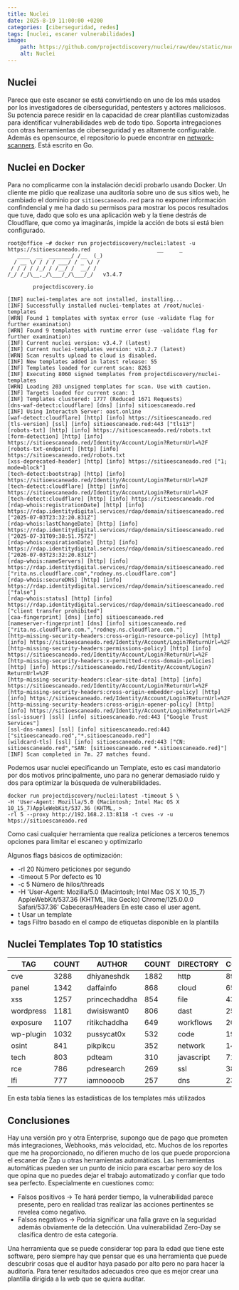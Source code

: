 ```yaml
---
title: Nuclei
date: 2025-8-19 11:00:00 +0200
categories: [ciberseguridad, redes]
tags: [nuclei, escaner vulnerabilidades]     
image:
    path: https://github.com/projectdiscovery/nuclei/raw/dev/static/nuclei-cover-image.png
    alt: Nuclei 
---
```


## Nuclei 
Parece que este escaner se está convirtiendo en uno de los más usados por los investigadores de ciberseguridad, pentesters y actores maliciosos. Su potencia parece residir en la capacidad de crear plantillas customizadas para identificar vulnerabilidades web de todo tipo. Soporta intregaciones con otras herramientas de ciberseguridad y es altamente configurable. Además es opensource, el repositorio lo puede encontrar en [network-scanners](../hacktools/#network-scanners). Está escrito en Go.

## Nuclei en Docker
Para no complicarme con la instalación decidí probarlo usando Docker. Un cliente me pidio que realizase una auditoría sobre uno de sus sitios web, he cambiado el dominio por ``sitioescaneado.red`` para no exponer información confindencial y me ha dado su permisos para mostrar los pocos resultados que tuve, dado que solo es una aplicación web y la tiene destrás de Cloudflare, que como ya imaginarás, impide la acción de bots si está bien configurado.  

```shell
root@office ~# docker run projectdiscovery/nuclei:latest -u https://sitioescaneado.red                     __     _
   ____  __  _______/ /__  (_)
  / __ \/ / / / ___/ / _ \/ /
 / / / / /_/ / /__/ /  __/ /
/_/ /_/\__,_/\___/_/\___/_/   v3.4.7

		projectdiscovery.io

[INF] nuclei-templates are not installed, installing...
[INF] Successfully installed nuclei-templates at /root/nuclei-templates
[WRN] Found 1 templates with syntax error (use -validate flag for further examination)
[WRN] Found 9 templates with runtime error (use -validate flag for further examination)
[INF] Current nuclei version: v3.4.7 (latest)
[INF] Current nuclei-templates version: v10.2.7 (latest)
[WRN] Scan results upload to cloud is disabled.
[INF] New templates added in latest release: 55
[INF] Templates loaded for current scan: 8263
[INF] Executing 8060 signed templates from projectdiscovery/nuclei-templates
[WRN] Loading 203 unsigned templates for scan. Use with caution.
[INF] Targets loaded for current scan: 1
[INF] Templates clustered: 1777 (Reduced 1671 Requests)
[dns-waf-detect:cloudflare] [dns] [info] sitioescaneado.red
[INF] Using Interactsh Server: oast.online
[waf-detect:cloudflare] [http] [info] https://sitioescaneado.red
[tls-version] [ssl] [info] sitioescaneado.red:443 ["tls13"]
[robots-txt] [http] [info] https://sitioescaneado.red/robots.txt
[form-detection] [http] [info] https://sitioescaneado.red/Identity/Account/Login?ReturnUrl=%2F
[robots-txt-endpoint] [http] [info] https://sitioescaneado.red/robots.txt
[xss-deprecated-header] [http] [info] https://sitioescaneado.red ["1; mode=block"]
[tech-detect:bootstrap] [http] [info] https://sitioescaneado.red/Identity/Account/Login?ReturnUrl=%2F
[tech-detect:cloudflare] [http] [info] https://sitioescaneado.red/Identity/Account/Login?ReturnUrl=%2F
[tech-detect:cloudflare] [http] [info] https://sitioescaneado.red
[rdap-whois:registrationDate] [http] [info] https://rdap.identitydigital.services/rdap/domain/sitioescaneado.red ["2025-07-03T23:32:20.831Z"]
[rdap-whois:lastChangeDate] [http] [info] https://rdap.identitydigital.services/rdap/domain/sitioescaneado.red ["2025-07-31T09:38:51.757Z"]
[rdap-whois:expirationDate] [http] [info] https://rdap.identitydigital.services/rdap/domain/sitioescaneado.red ["2026-07-03T23:32:20.831Z"]
[rdap-whois:nameServers] [http] [info] https://rdap.identitydigital.services/rdap/domain/sitioescaneado.red ["rita.ns.cloudflare.com","rodney.ns.cloudflare.com"]
[rdap-whois:secureDNS] [http] [info] https://rdap.identitydigital.services/rdap/domain/sitioescaneado.red ["false"]
[rdap-whois:status] [http] [info] https://rdap.identitydigital.services/rdap/domain/sitioescaneado.red ["client transfer prohibited"]
[caa-fingerprint] [dns] [info] sitioescaneado.red
[nameserver-fingerprint] [dns] [info] sitioescaneado.red ["rita.ns.cloudflare.com.","rodney.ns.cloudflare.com."]
[http-missing-security-headers:cross-origin-resource-policy] [http] [info] https://sitioescaneado.red/Identity/Account/Login?ReturnUrl=%2F
[http-missing-security-headers:permissions-policy] [http] [info] https://sitioescaneado.red/Identity/Account/Login?ReturnUrl=%2F
[http-missing-security-headers:x-permitted-cross-domain-policies] [http] [info] https://sitioescaneado.red/Identity/Account/Login?ReturnUrl=%2F
[http-missing-security-headers:clear-site-data] [http] [info] https://sitioescaneado.red/Identity/Account/Login?ReturnUrl=%2F
[http-missing-security-headers:cross-origin-embedder-policy] [http] [info] https://sitioescaneado.red/Identity/Account/Login?ReturnUrl=%2F
[http-missing-security-headers:cross-origin-opener-policy] [http] [info] https://sitioescaneado.red/Identity/Account/Login?ReturnUrl=%2F
[ssl-issuer] [ssl] [info] sitioescaneado.red:443 ["Google Trust Services"]
[ssl-dns-names] [ssl] [info] sitioescaneado.red:443 ["sitioescaneado.red","*.sitioescaneado.red"]
[wildcard-tls] [ssl] [info] sitioescaneado.red:443 ["CN: sitioescaneado.red","SAN: [sitioescaneado.red *.sitioescaneado.red]"]
[INF] Scan completed in 7m. 27 matches found.
```

Podemos usar nuclei epecificando un Template, esto es casi mandatorio por dos motivos principalmente, uno para no generar demasiado ruido y dos para optimizar la búsqueda de vulnerabilidades. 

``` shell
docker run projectdiscovery/nuclei:latest -timeout 5 \
-H 'User-Agent: Mozilla/5.0 (Macintosh; Intel Mac OS X 10_15_7)AppleWebKit/537.36 (KHTML, >
-rl 5 --proxy http://192.168.2.13:8118 -t cves -v -u htps://sitioescaneado.red
```
Como casi cualquier herramienta que realiza peticiones a terceros tenemos opciones para limitar el escaneo y optimizarlo

Algunos flags básicos de optimización:

- -rl 20 Número peticiones por segundo
- -timeout 5 Por defecto es 10
- -c 5 Número de hilos/threads
- -H 'User-Agent: Mozilla/5.0 (Macintosh; Intel Mac OS X 10_15_7) AppleWebKit/537.36 (KHTML, like Gecko) Chrome/125.0.0.0 Safari/537.36' Cabeceras/Headers En este caso el user agent.
- t Usar un template
- tags Filtro basado en el campo de etiquetas disponible en la plantilla

## Nuclei Templates Top 10 statistics

|    TAG    | COUNT |    AUTHOR     | COUNT | DIRECTORY  | COUNT | SEVERITY | COUNT | TYPE | COUNT |
|-----------|-------|---------------|-------|------------|-------|----------|-------|------|-------|
| cve       |  3288 | dhiyaneshdk   |  1882 | http       |  8967 | info     |  4190 | file |   435 |
| panel     |  1342 | daffainfo     |   868 | cloud      |   657 | high     |  2446 | dns  |    26 |
| xss       |  1257 | princechaddha |   854 | file       |   435 | medium   |  2379 |      |       |
| wordpress |  1181 | dwisiswant0   |   806 | dast       |   255 | critical |  1425 |      |       |
| exposure  |  1107 | ritikchaddha  |   649 | workflows  |   202 | low      |   318 |      |       |
| wp-plugin |  1032 | pussycat0x    |   532 | code       |   198 | unknown  |    56 |      |       |
| osint     |   841 | pikpikcu      |   352 | network    |   145 |          |       |      |       |
| tech      |   803 | pdteam        |   310 | javascript |    71 |          |       |      |       |
| rce       |   786 | pdresearch    |   269 | ssl        |    38 |          |       |      |       |
| lfi       |   777 | iamnoooob     |   257 | dns        |    23 |          |       |      |       |

En esta tabla tienes las estadísticas de los templates más utilizados

## Conclusiones
Hay una versión pro y otra Enterprise, supongo que de pago que prometen más integraciones, Webhooks, más velocidad, etc.
Muchos de los reportes que me ha proporcionado, no difieren mucho de los que puede proporciona el escaner de Zap u otras herramientas automáticas. 
Las herramientas automáticas pueden ser un punto de inicio para escarbar pero soy de los que opina que no puedes dejar el trabajo automatizado y confiar que todo sea perfecto. Especialmente en cuestiones como:
- Falsos positivos -> Te hará perder tiempo, la vulnerabilidad parece presente, pero en realidad tras realizar las acciones pertinentes se revelea como negativo. 
- Falsos negativos -> Podría significar una falla grave en la seguridad además obviamente de la detección. Una vulnerabilidad Zero-Day se clasifica dentro de esta categoría.

Una herramienta que se puede considerar top para la edad que tiene este software, pero siempre hay que pensar que es una herramienta que puede descubrir cosas que el auditor haya pasado por alto pero no para hacer la auditoría. Para tener resultados adecuados creo que es mejor crear una plantilla dirigida a la web que se quiera auditar.